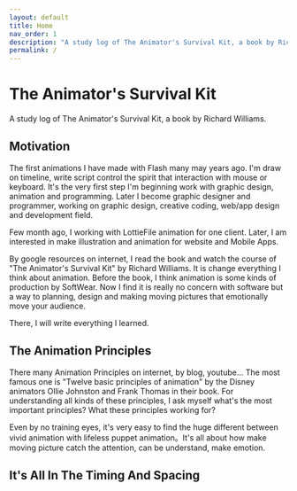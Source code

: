 ```yaml
---
layout: default
title: Home
nav_order: 1
description: "A study log of The Animator's Survival Kit, a book by Richard Williams."
permalink: /
---
```


# The Animator's Survival Kit
A study log of The Animator's Survival Kit, a book by Richard Williams.

## Motivation
The first animations I have made with Flash many may years ago. I'm draw on timeline, write script control the spirit that interaction with mouse or keyboard. It's the very first step I'm beginning work with graphic design, animation and programming. Later I become graphic designer and programmer, working on graphic design, creative coding, web/app design and development field.

Few month ago, I working with LottieFile animation for one client. Later, I am interested in make illustration and animation for website and Mobile Apps.

By google resources on internet, I read the book and watch the course of "The Animator's Survival Kit" by Richard Williams. It is change everything I think about animation. Before the book, I think animation is some kinds of production by SoftWear. Now I find it is really no concern with software but a way to planning, design and making moving pictures that emotionally move your audience.

There, I will write everything I learned.

## The Animation Principles
There many Animation Principles on internet, by blog, youtube... The most famous one is "Twelve basic principles of animation" by the Disney animators Ollie Johnston and Frank Thomas in their book. For understanding all kinds of these principles, I ask myself what's the most important principles? What these principles working for?

Even by no training eyes, it's very easy to find the huge different between vivid animation with lifeless puppet animation。It's all about how make moving picture catch the attention, can be understand, make emotion.

## It's All In The Timing And Spacing

